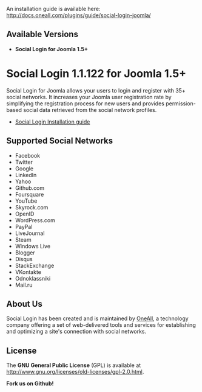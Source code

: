 An installation guide is available here:
http://docs.oneall.com/plugins/guide/social-login-joomla/


## Available Versions
* **Social Login for Joomla 1.5+**


# Social Login 1.1.122 for Joomla 1.5+

Social Login for Joomla allows your users to login and register with 35+ social networks. 
It increases your Joomla user registration rate by simplifying the registration process for 
new users and provides permission-based social data retrieved from the social network profiles.


* [Social Login Installation guide](http://docs.oneall.com/plugins/guide/social-login-joomla/)

## Supported Social Networks
* Facebook
* Twitter
* Google
* LinkedIn
* Yahoo
* Github.com
* Foursquare
* YouTube
* Skyrock.com		
* OpenID
* WordPress.com
* PayPal
* LiveJournal
* Steam
* Windows Live
* Blogger
* Disqus
* StackExchange
* VKontakte
* Odnoklassniki
* Mail.ru


## About Us
Social Login has been created and is maintained by [OneAll](http://www.oneall.com/), a technology company offering a set of 
web-delivered tools and services for establishing and optimizing a site's connection with social networks.


## License
The **GNU General Public License** (GPL) is available at http://www.gnu.org/licenses/old-licenses/gpl-2.0.html.



**Fork us on Github!**